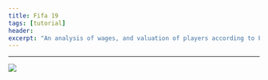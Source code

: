 ```yaml
---
title: Fifa 19
tags: [tutorial]
header:
excerpt: "An analysis of wages, and valuation of players according to Fifa'19 game"
---
```

----
<body>
<div class='tableauPlaceholder' id='viz1549184233700' style='position: relative width: 1280px'><noscript><a href='#'><img alt=' ' src='https:&#47;&#47;public.tableau.com&#47;static&#47;images&#47;Fi&#47;Fifa19Analysis&#47;Fifa2019&#47;1_rss.png' style='border: none' /></a></noscript><object class='tableauViz'  style='display:none;'><param name='host_url' value='https%3A%2F%2Fpublic.tableau.com%2F' /> <param name='embed_code_version' value='3' /> <param name='site_root' value='' /><param name='name' value='Fifa19Analysis&#47;Fifa2019' /><param name='tabs' value='no' /><param name='toolbar' value='yes' /><param name='static_image' value='https:&#47;&#47;public.tableau.com&#47;static&#47;images&#47;Fi&#47;Fifa19Analysis&#47;Fifa2019&#47;1.png' /> <param name='animate_transition' value='yes' /><param name='display_static_image' value='yes' /><param name='display_spinner' value='yes' /><param name='display_overlay' value='yes' /><param name='display_count' value='yes' /><param name='filter' value='publish=yes' /></object></div>                
</body>
<script type='text/javascript'>                    var divElement = document.getElementById('viz1549184233700');                    var vizElement = divElement.getElementsByTagName('object')[0];                    vizElement.style.width='1220px';vizElement.style.minHeight='587px';vizElement.style.maxHeight='887px';vizElement.style.height=(divElement.offsetWidth*0.75)+'px';                    var scriptElement = document.createElement('script');                    scriptElement.src = 'https://public.tableau.com/javascripts/api/viz_v1.js';                    vizElement.parentNode.insertBefore(scriptElement, vizElement);                </script>